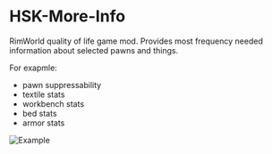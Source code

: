# HSK-More-Info

RimWorld quality of life game mod. 
Provides most frequency needed information about selected pawns and things.

For exapmle:
- pawn suppressability
- textile stats
- workbench stats
- bed stats
- armor stats

![Example](https://user-images.githubusercontent.com/34233184/116244734-e24ffa00-a770-11eb-9bb3-719764c4b32c.png)
